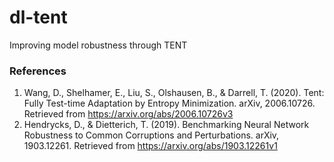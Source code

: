 # dl-tent
Improving model robustness through TENT

### References
1. Wang, D., Shelhamer, E., Liu, S., Olshausen, B., & Darrell, T. (2020). Tent: Fully Test-time Adaptation by Entropy Minimization. arXiv, 2006.10726. Retrieved from https://arxiv.org/abs/2006.10726v3
2. Hendrycks, D., & Dietterich, T. (2019). Benchmarking Neural Network Robustness to Common Corruptions and Perturbations. arXiv, 1903.12261. Retrieved from https://arxiv.org/abs/1903.12261v1
